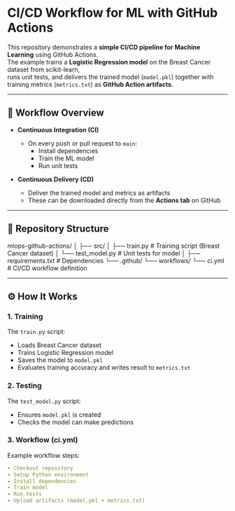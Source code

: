 # CI/CD Workflow for ML with GitHub Actions

This repository demonstrates a **simple CI/CD pipeline for Machine Learning** using GitHub Actions.  
The example trains a **Logistic Regression model** on the Breast Cancer dataset from scikit-learn,  
runs unit tests, and delivers the trained model (`model.pkl`) together with training metrics (`metrics.txt`) as **GitHub Action artifacts**.

---

## 📌 Workflow Overview

- **Continuous Integration (CI)**  
  - On every push or pull request to `main`:  
    - Install dependencies  
    - Train the ML model  
    - Run unit tests  

- **Continuous Delivery (CD)**  
  - Deliver the trained model and metrics as artifacts  
  - These can be downloaded directly from the **Actions tab** on GitHub  

---

## 📂 Repository Structure

mlops-github-actions/
│
├── src/
│ ├── train.py # Training script (Breast Cancer dataset)
│ └── test_model.py # Unit tests for model
│
├── requirements.txt # Dependencies
└── .github/
└── workflows/
└── ci.yml # CI/CD workflow definition

---

## ⚙️ How It Works

### 1. Training
The `train.py` script:
- Loads Breast Cancer dataset  
- Trains Logistic Regression model  
- Saves the model to `model.pkl`  
- Evaluates training accuracy and writes result to `metrics.txt`

### 2. Testing
The `test_model.py` script:
- Ensures `model.pkl` is created  
- Checks the model can make predictions  

### 3. Workflow (ci.yml)
Example workflow steps:
```yml
- Checkout repository
- Setup Python environment
- Install dependencies
- Train model
- Run tests
- Upload artifacts (model.pkl + metrics.txt)